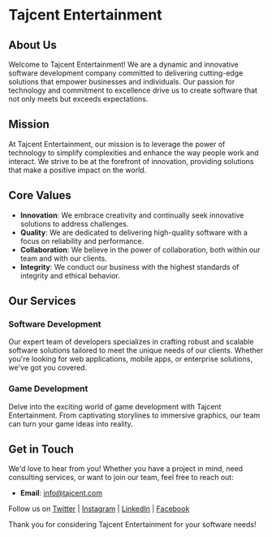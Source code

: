 # Tajcent Entertainment

## About Us

Welcome to Tajcent Entertainment! We are a dynamic and innovative software development company committed to delivering cutting-edge solutions that empower businesses and individuals. Our passion for technology and commitment to excellence drive us to create software that not only meets but exceeds expectations.

## Mission

At Tajcent Entertainment, our mission is to leverage the power of technology to simplify complexities and enhance the way people work and interact. We strive to be at the forefront of innovation, providing solutions that make a positive impact on the world.

## Core Values

- **Innovation**: We embrace creativity and continually seek innovative solutions to address challenges.
- **Quality**: We are dedicated to delivering high-quality software with a focus on reliability and performance.
- **Collaboration**: We believe in the power of collaboration, both within our team and with our clients.
- **Integrity**: We conduct our business with the highest standards of integrity and ethical behavior.

## Our Services

### Software Development

<!-- ![Software Development Icon](link/to/icons/code.png) -->

Our expert team of developers specializes in crafting robust and scalable software solutions tailored to meet the unique needs of our clients. Whether you're looking for web applications, mobile apps, or enterprise solutions, we've got you covered.

### Game Development

<!-- ![Game Development Icon](link/to/icons/game.png) -->

Delve into the exciting world of game development with Tajcent Entertainment. From captivating storylines to immersive graphics, our team can turn your game ideas into reality.

## Get in Touch

We'd love to hear from you! Whether you have a project in mind, need consulting services, or want to join our team, feel free to reach out:

- **Email**: info@tajcent.com
<!-- - **Phone**: +1 (555) 123-4567 -->

Follow us on [Twitter](https://twitter.com/tajcent) | [Instagram](https://www.instagram.com/tajcent/) | [LinkedIn](https://www.linkedin.com/tajcent/tajcententertainment) | [Facebook](https://www.facebook.com/tajcent)

Thank you for considering Tajcent Entertainment for your software needs!
